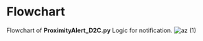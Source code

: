 # Flowchart
Flowchart of **ProximityAlert_D2C.py**
Logic for notification.
![az (1)](https://user-images.githubusercontent.com/59735375/120609133-8d8a5800-c46f-11eb-8aae-52567fcf9082.png)
